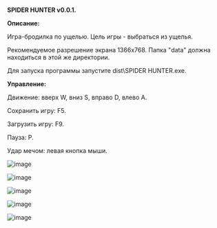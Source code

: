 **SPIDER HUNTER v0.0.1.**

**Описание:**

Игра-бродилка по ущелью. Цель игры - выбраться из ущелья.

Рекомендуемое разрешение экрана 1366х768. Папка "data"  должна находиться в этой же директории.

Для запуска программы запустите dist\SPIDER HUNTER.exe. 

**Управление:**

Движение: вверх W, вниз S, вправо D, влево A.

Сохранить игру: F5.

Загрузить игру: F9.

Пауза: P.

Удар мечом: левая кнопка мыши.

![image](https://user-images.githubusercontent.com/74006664/149569266-6e3d0a34-1f3a-4ade-a73d-176732b7890c.png)

![image](https://user-images.githubusercontent.com/74006664/149567462-31b518c6-2867-44f8-8801-1e4b8ab4f861.png)

![image](https://user-images.githubusercontent.com/74006664/149567905-6dea9661-8311-431c-b7c0-6a50bfe9aec9.png)

![image](https://user-images.githubusercontent.com/74006664/149566171-34cc94c1-1c46-437d-adec-8889527a9cb9.png)

![image](https://user-images.githubusercontent.com/74006664/149565630-7960cafe-72d3-432b-971f-5b59ea6a9793.png)
